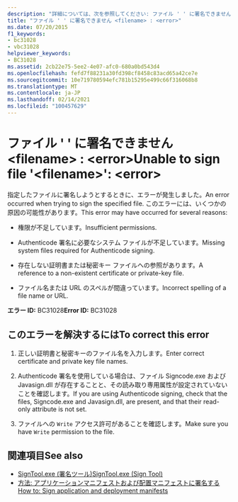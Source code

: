 ```yaml
---
description: "詳細については、次を参照してください: ファイル ' ' に署名できません <filename> : <error>"
title: "ファイル ' ' に署名できません <filename> : <error>"
ms.date: 07/20/2015
f1_keywords:
- bc31028
- vbc31028
helpviewer_keywords:
- BC31028
ms.assetid: 2cb22e75-5ee2-4e07-afc0-680a0bd543d4
ms.openlocfilehash: fefd7f88231a30fd398cf8458c83acd65a42ce7e
ms.sourcegitcommit: 10e719780594efc781b15295e499c66f316068b8
ms.translationtype: MT
ms.contentlocale: ja-JP
ms.lasthandoff: 02/14/2021
ms.locfileid: "100457629"
---
```

# <a name="unable-to-sign-file-filename-error"></a><span data-ttu-id="06b1a-103">ファイル ' ' に署名できません \<filename> : \<error></span><span class="sxs-lookup"><span data-stu-id="06b1a-103">Unable to sign file '\<filename>': \<error></span></span>

<span data-ttu-id="06b1a-104">指定したファイルに署名しようとするときに、エラーが発生しました。</span><span class="sxs-lookup"><span data-stu-id="06b1a-104">An error occurred when trying to sign the specified file.</span></span> <span data-ttu-id="06b1a-105">このエラーには、いくつかの原因の可能性があります。</span><span class="sxs-lookup"><span data-stu-id="06b1a-105">This error may have occurred for several reasons:</span></span>  
  
- <span data-ttu-id="06b1a-106">権限が不足しています。</span><span class="sxs-lookup"><span data-stu-id="06b1a-106">Insufficient permissions.</span></span>  
  
- <span data-ttu-id="06b1a-107">Authenticode 署名に必要なシステム ファイルが不足しています。</span><span class="sxs-lookup"><span data-stu-id="06b1a-107">Missing system files required for Authenticode signing.</span></span>  
  
- <span data-ttu-id="06b1a-108">存在しない証明書または秘密キー ファイルへの参照があります。</span><span class="sxs-lookup"><span data-stu-id="06b1a-108">A reference to a non-existent certificate or private-key file.</span></span>  
  
- <span data-ttu-id="06b1a-109">ファイル名または URL のスペルが間違っています。</span><span class="sxs-lookup"><span data-stu-id="06b1a-109">Incorrect spelling of a file name or URL.</span></span>  
  
 <span data-ttu-id="06b1a-110">**エラー ID:** BC31028</span><span class="sxs-lookup"><span data-stu-id="06b1a-110">**Error ID:** BC31028</span></span>  
  
## <a name="to-correct-this-error"></a><span data-ttu-id="06b1a-111">このエラーを解決するには</span><span class="sxs-lookup"><span data-stu-id="06b1a-111">To correct this error</span></span>  
  
1. <span data-ttu-id="06b1a-112">正しい証明書と秘密キーのファイル名を入力します。</span><span class="sxs-lookup"><span data-stu-id="06b1a-112">Enter correct certificate and private key file names.</span></span>  
  
2. <span data-ttu-id="06b1a-113">Authenticode 署名を使用している場合は、ファイル Signcode.exe および Javasign.dll が存在することと、その読み取り専用属性が設定されていないことを確認します。</span><span class="sxs-lookup"><span data-stu-id="06b1a-113">If you are using Authenticode signing, check that the files, Signcode.exe and Javasign.dll, are present, and that their read-only attribute is not set.</span></span>  
  
3. <span data-ttu-id="06b1a-114">ファイルへの `Write` アクセス許可があることを確認します。</span><span class="sxs-lookup"><span data-stu-id="06b1a-114">Make sure you have `Write` permission to the file.</span></span>  
  
## <a name="see-also"></a><span data-ttu-id="06b1a-115">関連項目</span><span class="sxs-lookup"><span data-stu-id="06b1a-115">See also</span></span>

- [<span data-ttu-id="06b1a-116">SignTool.exe (署名ツール)</span><span class="sxs-lookup"><span data-stu-id="06b1a-116">SignTool.exe (Sign Tool)</span></span>](../../framework/tools/signtool-exe.md)
- [<span data-ttu-id="06b1a-117">方法: アプリケーションマニフェストおよび配置マニフェストに署名する</span><span class="sxs-lookup"><span data-stu-id="06b1a-117">How to: Sign application and deployment manifests</span></span>](/visualstudio/ide/how-to-sign-application-and-deployment-manifests)
